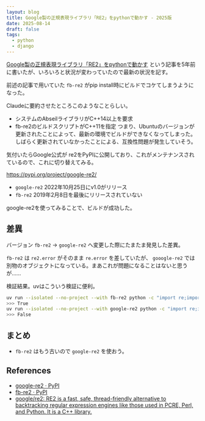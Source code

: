 ```yaml
---
layout: blog
title: Google製の正規表現ライブラリ「RE2」をpythonで動かす - 2025版
date: 2025-08-14
draft: false
tags:
  - python
  - django
---
```

[Google製の正規表現ライブラリ「RE2」をpythonで動かす](/post/2020/06/re2/) という記事を5年前に書いたが、いろいろと状況が変わっていたので最新の状況を記す。

前述の記事で用いていた `fb-re2` がpip install時にビルドでコケてしまうようになった。

Claudeに要約させたところこのようなことらしい。
- システムのAbseilライブラリがC++14以上を要求
- fb-re2のビルドスクリプトがC++11を指定
つまり、Ubuntuのバージョンが更新されたことによって、最新の環境でビルドができなくなってしまった。しばらく更新されていなかったことによる、互換性問題が発生していそう。

気付いたらGoogle公式が re2をPyPIに公開しており、これがメンテナンスされているので、これに切り替えてみる。

https://pypi.org/project/google-re2/

- `google-re2` 2022年10月25日にv1.0がリリース
- `fb-re2` 2019年2月8日を最後にリリースされていない

google-re2を使ってみることで、ビルドが成功した。

## 差異

バージョン `fb-re2` → `google-re2` へ変更した際にたまたま発見した差異。

`fb-re2` は `re2.error` がそのまま `re.error` を差していたが、 `gooogle-re2` では別物のオブジェクトになっている。まあこれが問題になることはないと思うが……

検証結果。uvはこういう検証に便利。

```sh
uv run --isolated --no-project --with fb-re2 python -c "import re;import re2;print(re.error is re2.error)"
>>> True
uv run --isolated --no-project --with google-re2 python -c "import re;import re2;print(re.error is re2.error)"
>>> False
```

## まとめ

- `fb-re2` はもう古いので `google-re2` を使おう。

## References

- [google\-re2 · PyPI](https://pypi.org/project/google-re2/)
- [fb\-re2 · PyPI](https://pypi.org/project/fb-re2/)
- [google/re2: RE2 is a fast, safe, thread\-friendly alternative to backtracking regular expression engines like those used in PCRE, Perl, and Python\. It is a C\+\+ library\.](https://github.com/google/re2)